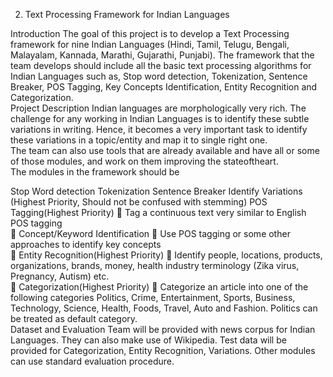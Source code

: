 2. Text Processing Framework for Indian Languages  

Introduction 
The goal of this project is to develop a Text Processing framework for nine Indian Languages (Hindi, Tamil, Telugu, 
Bengali, Malayalam, Kannada, Marathi, Gujarathi, Punjabi). The framework that the team develops should include 
all the basic text processing algorithms for Indian Languages such as, Stop word detection, Tokenization, Sentence 
Breaker, POS Tagging, Key Concepts Identification, Entity Recognition and Categorization.  
Project Description 
Indian languages are morphologically very rich. The challenge for any working in Indian Languages is to identify 
these subtle variations in writing. Hence, it becomes a very important task to identify these variations in a 
topic/entity and map it to single right one.  
The team can also use tools that are already available and have all or some of those modules, and work on them 
improving the state­of­the­art.  
The modules in the framework should be  

Stop Word detection 
Tokenization 
Sentence Breaker 
Identify Variations (Highest Priority, Should not be confused with stemming) 
POS Tagging(Highest Priority) 
 Tag a continuous text very similar to English POS tagging  
 Concept/Keyword Identification 
 Use POS tagging or some other approaches to identify key concepts  
 Entity Recognition(Highest Priority) 
 Identify people, locations, products, organizations, brands, money, health industry terminology 
(Zika virus, Pregnancy, Autism) etc.  
 Categorization(Highest Priority) 
 Categorize an article into one of the following categories Politics, Crime, Entertainment, Sports, 
Business, Technology, Science, Health, Foods, Travel, Auto and Fashion. Politics can be treated as 
default category.  
Dataset and Evaluation 
Team will be provided with news corpus for Indian Languages. They can also make use of  Wikipedia. Test data will 
be provided for Categorization, Entity Recognition, Variations. Other modules can use standard evaluation 
procedure. 